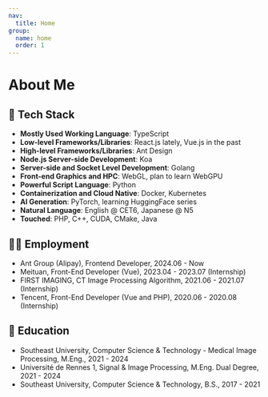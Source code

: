 ```yaml
---
nav:
  title: Home
group:
  name: home
  order: 1
---
```


# About Me

<Aboutme></Aboutme>

## 🧭 Tech Stack

- **Mostly Used Working Language**: TypeScript
- **Low-level Frameworks/Libraries**: React.js lately, Vue.js in the past
- **High-level Frameworks/Libraries**: Ant Design
- **Node.js Server-side Development**: Koa
- **Server-side and Socket Level Development**: Golang
- **Front-end Graphics and HPC**: WebGL, plan to learn WebGPU
- **Powerful Script Language**: Python
- **Containerization and Cloud Native**: Docker, Kubernetes
- **AI Generation**: PyTorch, learning HuggingFace series
- **Natural Language**: English @ CET6, Japanese @ N5
- **Touched**: PHP, C++, CUDA, CMake, Java

## 🧑‍💻 Employment

- Ant Group (Alipay), Frontend Developer, 2024.06 - Now
- Meituan, Front-End Developer (Vue), 2023.04 - 2023.07 (Internship)
- FIRST IMAGING, CT Image Processing Algorithm, 2021.06 - 2021.07 (Internship)
- Tencent, Front-End Developer (Vue and PHP), 2020.06 - 2020.08 (Internship)

## 📖 Education

- Southeast University, Computer Science & Technology - Medical Image Processing, M.Eng., 2021 - 2024
- Université de Rennes 1, Signal & Image Processing, M.Eng. Dual Degree, 2021 - 2024
- Southeast University, Computer Science & Technology, B.S., 2017 - 2021
